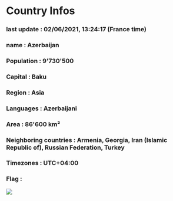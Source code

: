 # Country  Infos
### last update : 02/06/2021, 13:24:17 (France time)

### name : Azerbaijan
### Population : 9'730'500
### Capital : Baku
### Region : Asia
### Languages : Azerbaijani
### Area : 86'600 km²
### Neighboring countries : Armenia, Georgia, Iran (Islamic Republic of), Russian Federation, Turkey
### Timezones : UTC+04:00

### Flag :
![](https://restcountries.eu/data/aze.svg)